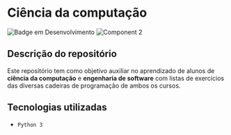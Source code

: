 # Ciência da computação
![Badge em Desenvolvimento](http://img.shields.io/static/v1?label=STATUS&message=EM%20ANDAMENTO&color=GREEN&style=for-the-badge)
![Component 2](https://user-images.githubusercontent.com/63063916/181598745-a20f26bf-c11e-47f1-95ae-36c1b0551d72.png)

## Descrição do repositório
Este repositório tem como objetivo auxiliar no aprendizado de alunos de **ciência da computação** e **engenharia de software** com listas de exercícios das diversas cadeiras de programação de ambos os cursos. 

## Tecnologias utilizadas
- `Python 3`
